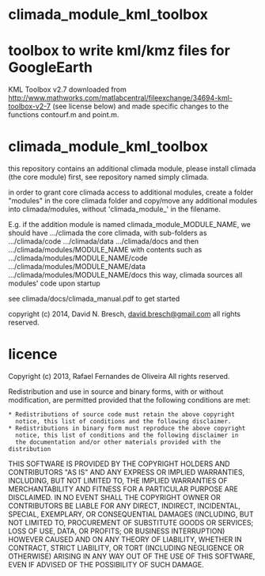 # climada_module_kml_toolbox
toolbox to write kml/kmz files for GoogleEarth
=========================

KML Toolbox v2.7 downloaded from http://www.mathworks.com/matlabcentral/fileexchange/34694-kml-toolbox-v2-7 (see license below) and made specific changes to the functions contourf.m and point.m.



climada_module_kml_toolbox
=========================
this repository contains an additional climada module, please install climada (the core module) first, see repository named simply climada.

in order to grant core climada access to additional modules, create a folder "modules" in the core climada folder and copy/move any additional modules into climada/modules, without 'climada_module_' in the filename. 

E.g. if the addition module is named climada_module_MODULE_NAME, we should have
.../climada the core climada, with sub-folders as
.../climada/code
.../climada/data
.../climada/docs
and then
.../climada/modules/MODULE_NAME with contents such as 
.../climada/modules/MODULE_NAME/code
.../climada/modules/MODULE_NAME/data
.../climada/modules/MODULE_NAME/docs
this way, climada sources all modules' code upon startup

see climada/docs/climada_manual.pdf to get started

copyright (c) 2014, David N. Bresch, david.bresch@gmail.com all rights reserved.





licence
=========================
Copyright (c) 2013, Rafael Fernandes de Oliveira
All rights reserved.

Redistribution and use in source and binary forms, with or without
modification, are permitted provided that the following conditions are
met:

    * Redistributions of source code must retain the above copyright
      notice, this list of conditions and the following disclaimer.
    * Redistributions in binary form must reproduce the above copyright
      notice, this list of conditions and the following disclaimer in
      the documentation and/or other materials provided with the distribution

THIS SOFTWARE IS PROVIDED BY THE COPYRIGHT HOLDERS AND CONTRIBUTORS "AS IS"
AND ANY EXPRESS OR IMPLIED WARRANTIES, INCLUDING, BUT NOT LIMITED TO, THE
IMPLIED WARRANTIES OF MERCHANTABILITY AND FITNESS FOR A PARTICULAR PURPOSE
ARE DISCLAIMED. IN NO EVENT SHALL THE COPYRIGHT OWNER OR CONTRIBUTORS BE
LIABLE FOR ANY DIRECT, INDIRECT, INCIDENTAL, SPECIAL, EXEMPLARY, OR
CONSEQUENTIAL DAMAGES (INCLUDING, BUT NOT LIMITED TO, PROCUREMENT OF
SUBSTITUTE GOODS OR SERVICES; LOSS OF USE, DATA, OR PROFITS; OR BUSINESS
INTERRUPTION) HOWEVER CAUSED AND ON ANY THEORY OF LIABILITY, WHETHER IN
CONTRACT, STRICT LIABILITY, OR TORT (INCLUDING NEGLIGENCE OR OTHERWISE)
ARISING IN ANY WAY OUT OF THE USE OF THIS SOFTWARE, EVEN IF ADVISED OF THE
POSSIBILITY OF SUCH DAMAGE.



